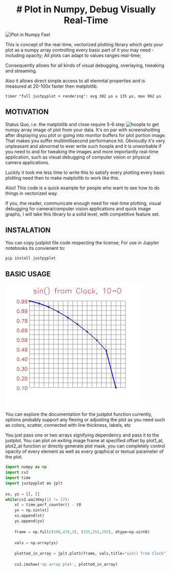 
<h1 align="center"># Plot in Numpy, Debug Visually Real-Time</h1>
<p align="center">

![Plot in Numpy Fast](resources/demo.gif)

</p>

This is concept of the real-time, vectorized plotting library
which gets your plot as a numpy array controlling every basic part
of it you may need - including opacity;
All plots can adapt to values ranges real-time;

Consequently allows for all kinds of visual debugging, overlaying, 
tweaking and streaming.

Also it allows direct simple access to all elemntal properties and 
is measured at 20-100x faster then matplotlib.
```
timer "full justpyplot + rendering": avg 382 µs ± 135 µs, max 962 µs
```

## MOTIVATION
Status Quo, i.e. the matplotlib and close require 
5-6 step ![hoopla](https://stackoverflow.com/questions/7821518/save-plot-to-numpy-array/77853862#77853862) to get numpy array image of plot from your data. It's on par with screenshotting after displaying you plot or going into monitor buffers for plot portion image. That makes you suffer multimillisecond performance hit. Obvioudly it's very unpleasant and abnormal to ever write such hoopla and it is unworkable if you need to and for tweaking the images and more importantly real-time application, such as visual debugging of computer vision or physical camera applications.

Luckily it took me less time to write this to satisfy every plotting every basic plotting need then to make matplotlib to work like this.

Also!
This code is a quick example for people who want to see how to do things in vectorized way.

If you, the reader, communicate enough need for real-time plotting, visual debugging for camera/computer vision applications and quick image graphs, I will take this library to a solid level, with competitive feature set.

## INSTALATION

You can copy justplot file code respecting the license;
For use in Jupyter notebooks its convienent to:
```bash    
pip install justpyplot
```
## BASIC USAGE

![Basic Usage](resources/sinus.gif)

You can explore the documentation for the justplot function currently, options probably support any  flexing or adjusting the plot as you need such as colors, scatter, connected with line thickness, labels, etc

You just pass one or two arrays signifying dependency and pass it to the justplot.
You can plot on exiting image frame at specified offset by plot1_at, plot2_at function or directly generate plot mask, you can completely control opacity of every element as well as every graphical or textual parameter of the plot.

```python
import numpy as np 
import cv2
import time
import justpyplot as jplt

xs, ys = [], []
while(cv2.waitKey(1) != 27):
    xt = time.perf_counter() - t0
    yx = np.sin(xt)
    xs.append(xt)
    ys.append(yx)
    
    frame = np.full((500,470,3), (255,255,255), dtype=np.uint8)
    
    vals = np.array(ys)

    plotted_in_array = jplt.plot1(frame, vals,title="sin() from Clock")
    
    cv2.imshow('np array plot', plotted_in_array)
```
